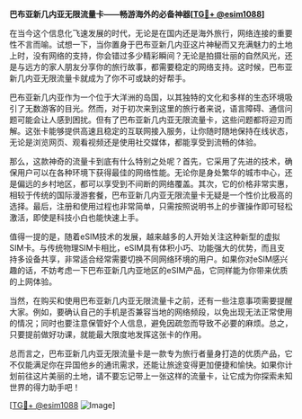 **巴布亚新几内亚无限流量卡——畅游海外的必备神器[[TG💪+ @esim1088](https://t.me/s/esim1088)]**

在当今这个信息化飞速发展的时代，无论是在国内还是海外旅行，网络连接的重要性不言而喻。试想一下，当你置身于巴布亚新几内亚这片神秘而又充满魅力的土地上时，没有网络的支持，你会错过多少精彩瞬间？无论是拍摄壮丽的自然风光，还是与远方的家人朋友分享你的旅行故事，都需要稳定的网络支持。这时候，巴布亚新几内亚无限流量卡就成为了你不可或缺的好帮手。

巴布亚新几内亚作为一个位于大洋洲的岛国，以其独特的文化和多样的生态环境吸引了无数游客的目光。然而，对于初次来到这里的旅行者来说，语言障碍、通信问题可能会让人感到困扰。但有了巴布亚新几内亚无限流量卡，这些问题都将迎刃而解。这张卡能够提供高速且稳定的互联网接入服务，让你随时随地保持在线状态，无论是浏览网页、观看视频还是使用社交媒体，都能享受到流畅的体验。

那么，这款神奇的流量卡到底有什么特别之处呢？首先，它采用了先进的技术，确保用户可以在各种环境下获得最佳的网络性能。无论你是身处繁华的城市中心，还是偏远的乡村地区，都可以享受到不间断的网络覆盖。其次，它的价格非常实惠，相较于传统的国际漫游套餐，巴布亚新几内亚无限流量卡无疑是一个性价比极高的选择。最后，注册和使用过程也非常简单，只需按照说明书上的步骤操作即可轻松激活，即使是科技小白也能快速上手。

值得一提的是，随着eSIM技术的发展，越来越多的人开始关注这种新型的虚拟SIM卡。与传统物理SIM卡相比，eSIM具有体积小巧、功能强大的优势，而且支持多设备共享，非常适合经常需要切换不同网络环境的用户。如果你对eSIM感兴趣的话，不妨考虑一下巴布亚新几内亚地区的eSIM产品，它同样能为你带来优质的上网体验。

当然，在购买和使用巴布亚新几内亚无限流量卡之前，还有一些注意事项需要提醒大家。例如，要确认自己的手机是否兼容当地的网络频段，以免出现无法正常使用的情况；同时也要注意保管好个人信息，避免因疏忽而导致不必要的麻烦。总之，只要提前做好功课，就能最大限度地发挥这张卡的作用。

总而言之，巴布亚新几内亚无限流量卡是一款专为旅行者量身打造的优质产品，它不仅能满足你在异国他乡的通讯需求，还能让旅途变得更加便捷和愉快。如果你计划前往这片美丽的土地，请不要忘记带上一张这样的流量卡，让它成为你探索未知世界的得力助手吧！

[[TG💪+ @esim1088](https://t.me/s/esim1088) ![Image](https://i.postimg.cc/4NQfJmqS/Snipaste-2025-05-13-00-14-12.png)]